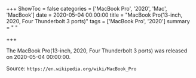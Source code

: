 +++
ShowToc = false
categories = ['MacBook Pro', '2020', 'Mac', 'MacBook']
date = 2020-05-04 00:00:00
title = "MacBook Pro(13-inch, 2020, Four Thunderbolt 3 ports)"
tags = ['MacBook Pro', '2020']
summary = " "

+++

The MacBook Pro(13-inch, 2020, Four Thunderbolt 3 ports) was released on 2020-05-04 00:00:00.

Source: `https://en.wikipedia.org/wiki/MacBook_Pro`
